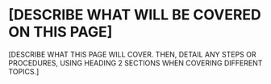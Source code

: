 # [DESCRIBE WHAT WILL BE COVERED ON THIS PAGE]

[DESCRIBE WHAT THIS PAGE WILL COVER. THEN, DETAIL ANY STEPS OR PROCEDURES, USING HEADING 2 SECTIONS WHEN COVERING DIFFERENT TOPICS.]
